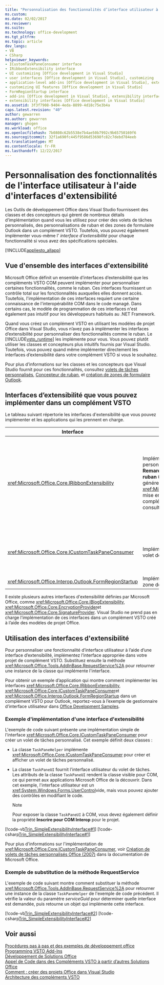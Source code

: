 ```yaml
---
title: "Personnalisation des fonctionnalités d’interface utilisateur à l’aide des Interfaces d’extensibilité | Documents Microsoft"
ms.custom: 
ms.date: 02/02/2017
ms.reviewer: 
ms.suite: 
ms.technology: office-development
ms.tgt_pltfrm: 
ms.topic: article
dev_langs:
- VB
- CSharp
helpviewer_keywords:
- ICustomTaskPaneConsumer interface
- IRibbonExtensibility interface
- UI customizing [Office development in Visual Studio]
- user interfaces [Office development in Visual Studio], customizing
- application-level add-ins [Office development in Visual Studio], extensibility interfaces
- customizing UI features [Office development in Visual Studio]
- FormRegionStartup interface
- add-ins [Office development in Visual Studio], extensibility interfaces
- extensibility interfaces [Office development in Visual Studio]
ms.assetid: 3f3f7908-9404-4eda-8899-4d18c75e3b4a
caps.latest.revision: "40"
author: gewarren
ms.author: gewarren
manager: ghogen
ms.workload: office
ms.openlocfilehash: 7b0808c62b5538e7b4ae50b7992c9b65750169f6
ms.sourcegitcommit: 32f1a690fc445f9586d53698fc82c7debd784eeb
ms.translationtype: MT
ms.contentlocale: fr-FR
ms.lasthandoff: 12/22/2017
---
```

# <a name="customizing-ui-features-by-using-extensibility-interfaces"></a>Personnalisation des fonctionnalités de l'interface utilisateur à l'aide d'interfaces d'extensibilité
  Les Outils de développement Office dans Visual Studio fournissent des classes et des concepteurs qui gèrent de nombreux détails d’implémentation quand vous les utilisez pour créer des volets de tâches personnalisés, des personnalisations de ruban et des zones de formulaire Outlook dans un complément VSTO. Toutefois, vous pouvez également implémenter vous-même l' *interface d'extensibilité* pour chaque fonctionnalité si vous avez des spécifications spéciales.  
  
 [!INCLUDE[appliesto_allapp](../vsto/includes/appliesto-allapp-md.md)]  
  
## <a name="overview-of-extensibility-interfaces"></a>Vue d'ensemble des interfaces d'extensibilité  
 Microsoft Office définit un ensemble d’interfaces d’extensibilité que les compléments VSTO COM peuvent implémenter pour personnaliser certaines fonctionnalités, comme le ruban. Ces interfaces fournissent un contrôle total sur les fonctionnalités auxquelles elles donnent accès. Toutefois, l'implémentation de ces interfaces requiert une certaine connaissance de l'interopérabilité COM dans le code managé. Dans certains cas, le modèle de programmation de ces interfaces n'est également pas intuitif pour les développeurs habitués au .NET Framework.  
  
 Quand vous créez un complément VSTO en utilisant les modèles de projet Office dans Visual Studio, vous n’avez pas à implémenter les interfaces d’extensibilité pour personnaliser des fonctionnalités comme le ruban. Le [!INCLUDE[vsto_runtime](../vsto/includes/vsto-runtime-md.md)] les implémente pour vous. Vous pouvez plutôt utiliser les classes et concepteurs plus intuitifs fournis par Visual Studio. Toutefois, vous pouvez quand même implémenter directement les interfaces d’extensibilité dans votre complément VSTO si vous le souhaitez.  
  
 Pour plus d’informations sur les classes et les concepteurs que Visual Studio fournit pour ces fonctionnalités, consultez [volets de tâches personnalisés](../vsto/custom-task-panes.md), [Concepteur de ruban](../vsto/ribbon-designer.md), et [création de zones de formulaire Outlook](../vsto/creating-outlook-form-regions.md).  
  
## <a name="extensibility-interfaces-you-can-implement-in-a-vsto-add-in"></a>Interfaces d’extensibilité que vous pouvez implémenter dans un complément VSTO  
 Le tableau suivant répertorie les interfaces d'extensibilité que vous pouvez implémenter et les applications qui les prennent en charge.  
  
|Interface|Description|Applications|  
|---------------|-----------------|------------------|  
|<xref:Microsoft.Office.Core.IRibbonExtensibility>|Implémentez cette interface pour personnaliser l'interface utilisateur du ruban. **Remarque :** que vous pouvez ajouter un **ruban (XML)** élément à un projet pour générer une valeur par défaut <xref:Microsoft.Office.Core.IRibbonExtensibility> mise en œuvre dans votre composant complément VSTO. Pour plus d'informations, consultez [Ribbon XML](../vsto/ribbon-xml.md).|Excel<br /><br /> [!INCLUDE[InfoPath_15_short](../vsto/includes/infopath-15-short-md.md)]<br /><br /> InfoPath 2010<br /><br /> Outlook<br /><br /> PowerPoint<br /><br /> Projet<br /><br /> Visio<br /><br /> Word|  
|<xref:Microsoft.Office.Core.ICustomTaskPaneConsumer>|Implémentez cette interface pour créer un volet de tâches personnalisé.|Excel<br /><br /> Outlook<br /><br /> PowerPoint<br /><br /> Word|  
|<xref:Microsoft.Office.Interop.Outlook.FormRegionStartup>|Implémentez cette interface pour créer une zone de formulaire Outlook.|Outlook|  
  
 Il existe plusieurs autres interfaces d'extensibilité définies par Microsoft Office, comme <xref:Microsoft.Office.Core.IBlogExtensibility>, <xref:Microsoft.Office.Core.EncryptionProvider>et <xref:Microsoft.Office.Core.SignatureProvider>. Visual Studio ne prend pas en charge l’implémentation de ces interfaces dans un complément VSTO créé à l’aide des modèles de projet Office.  
  
## <a name="using-extensibility-interfaces"></a>Utilisation des interfaces d'extensibilité  
 Pour personnaliser une fonctionnalité d’interface utilisateur à l’aide d’une interface d’extensibilité, implémentez l’interface appropriée dans votre projet de complément VSTO. Substituez ensuite la méthode <xref:Microsoft.Office.Tools.AddInBase.RequestService%2A> pour retourner une instance de la classe qui implémente l'interface.  
  
 Pour obtenir un exemple d’application qui montre comment implémenter les interfaces <xref:Microsoft.Office.Core.IRibbonExtensibility>, <xref:Microsoft.Office.Core.ICustomTaskPaneConsumer>et <xref:Microsoft.Office.Interop.Outlook.FormRegionStartup> dans un complément VSTO pour Outlook, reportez-vous à l’exemple de gestionnaire d’interface utilisateur dans [Office Development Samples](../vsto/office-development-samples.md).  
  
### <a name="example-of-implementing-an-extensibility-interface"></a>Exemple d'implémentation d'une interface d'extensibilité  
 L'exemple de code suivant présente une implémentation simple de l'interface <xref:Microsoft.Office.Core.ICustomTaskPaneConsumer> pour créer un volet de tâches personnalisé. Cet exemple définit deux classes :  
  
-   La classe `TaskPaneHelper` implémente <xref:Microsoft.Office.Core.ICustomTaskPaneConsumer> pour créer et afficher un volet de tâches personnalisé.  
  
-   La classe `TaskPaneUI` fournit l'interface utilisateur du volet de tâches. Les attributs de la classe `TaskPaneUI` rendent la classe visible pour COM, ce qui permet aux applications Microsoft Office de la découvrir. Dans cet exemple, l'interface utilisateur est un <xref:System.Windows.Forms.UserControl>vide, mais vous pouvez ajouter des contrôles en modifiant le code.  
  
    > [!NOTE]  
    >  Pour exposer la classe `TaskPaneUI` à COM, vous devez également définir la propriété **Inscrire pour COM Interop** pour le projet.  
  
 [!code-vb[Trin_SimpleExtensibilityInterface#1](../vsto/codesnippet/VisualBasic/Trin_SimpleExtensibilityInterface/ThisAddIn.vb#1)]
 [!code-csharp[Trin_SimpleExtensibilityInterface#1](../vsto/codesnippet/CSharp/Trin_SimpleExtensibilityInterface/ThisAddIn.cs#1)]  
  
 Pour plus d'informations sur l'implémentation de <xref:Microsoft.Office.Core.ICustomTaskPaneConsumer>, voir [Création de volets de tâches personnalisés Office (2007)](http://msdn.microsoft.com/en-us/256313db-18cc-496c-a961-381ed9ca94be) dans la documentation de Microsoft Office.  
  
### <a name="example-of-overriding-the-requestservice-method"></a>Exemple de substitution de la méthode RequestService  
 L'exemple de code suivant montre comment substituer la méthode <xref:Microsoft.Office.Tools.AddInBase.RequestService%2A> pour retourner une instance de la classe `TaskPaneHelper` de l'exemple de code précédent. Il vérifie la valeur du paramètre *serviceGuid* pour déterminer quelle interface est demandée, puis retourne un objet qui implémente cette interface.  
  
 [!code-vb[Trin_SimpleExtensibilityInterface#2](../vsto/codesnippet/VisualBasic/Trin_SimpleExtensibilityInterface/ThisAddIn.vb#2)]
 [!code-csharp[Trin_SimpleExtensibilityInterface#2](../vsto/codesnippet/CSharp/Trin_SimpleExtensibilityInterface/ThisAddIn.cs#2)]  
  
## <a name="see-also"></a>Voir aussi  
 [Procédures pas à pas et des exemples de développement office](../vsto/office-development-samples-and-walkthroughs.md)   
 [Programming VSTO Add-Ins](../vsto/programming-vsto-add-ins.md)   
 [Développement de Solutions Office](../vsto/developing-office-solutions.md)   
 [Appel de Code dans des Compléments VSTO à partir d’autres Solutions Office](../vsto/calling-code-in-vsto-add-ins-from-other-office-solutions.md)   
 [Comment : créer des projets Office dans Visual Studio](../vsto/how-to-create-office-projects-in-visual-studio.md)   
 [Architecture des compléments VSTO](../vsto/architecture-of-vsto-add-ins.md)  
  
  